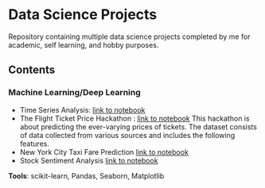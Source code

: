 # Data Science Projects #
Repository containing multiple data science projects completed by me for academic, self learning, and hobby purposes.

## Contents
### Machine Learning/Deep Learning 
* Time Series Analysis: [link to notebook](https://github.com/tabers77/Machine-Learning-Projects/blob/main/Time%20Series/pipeline-test-v-1-0-ts.ipynb)
* The Flight Ticket Price Hackathon : [link to notebook](https://github.com/tabers77/Machine-Learning-Projects/blob/main/Flight%20Ticket%20Price%20Hackathon/flight-price-prediction.ipynb) This hackathon is about predicting the ever-varying prices of tickets. The dataset consists of data collected from various sources and includes the following features.
* New York City Taxi Fare Prediction [link to notebook](https://github.com/tabers77/Machine-Learning-Projects/blob/main/New%20York%20City%20Taxi%20Fare%20Prediction/COLAB_New_York_City_Taxi_Fare_Prediction.ipynb)
* Stock Sentiment Analysis [link to notebook](https://github.com/tabers77/Machine-Learning-Projects/blob/main/Stock%20Sentiment%20Analysis/Stock%20Sentiment%20Analysis.ipynb)

**Tools**: scikit-learn, Pandas, Seaborn, Matplotlib
